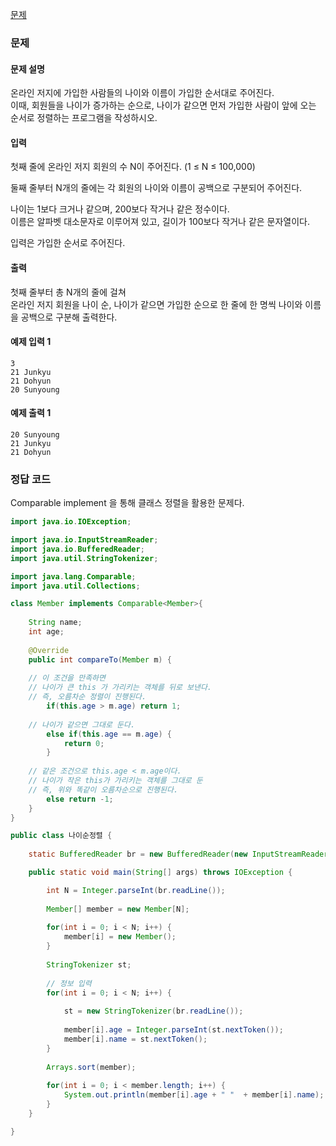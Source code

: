 [문제](https://www.acmicpc.net/problem/10814)

### 문제

#### 문제 설명 
온라인 저지에 가입한 사람들의 나이와 이름이 가입한 순서대로 주어진다.  
이때, 회원들을 나이가 증가하는 순으로, 나이가 같으면 먼저 가입한 사람이 앞에 오는 순서로 정렬하는 프로그램을 작성하시오.

#### 입력 
첫째 줄에 온라인 저지 회원의 수 N이 주어진다. (1 ≤ N ≤ 100,000)

둘째 줄부터 N개의 줄에는 각 회원의 나이와 이름이 공백으로 구분되어 주어진다.  

나이는 1보다 크거나 같으며, 200보다 작거나 같은 정수이다.  
이름은 알파벳 대소문자로 이루어져 있고, 길이가 100보다 작거나 같은 문자열이다. 

입력은 가입한 순서로 주어진다.

#### 출력 

첫째 줄부터 총 N개의 줄에 걸쳐  
온라인 저지 회원을 나이 순, 나이가 같으면 가입한 순으로 한 줄에 한 명씩 나이와 이름을 공백으로 구분해 출력한다.

#### 예제 입력 1
``` 
3
21 Junkyu
21 Dohyun
20 Sunyoung
```

#### 예제 출력 1
```
20 Sunyoung
21 Junkyu
21 Dohyun
```


### 정답 코드 

Comparable implement 을 통해 클래스 정렬을 활용한 문제다.

``` java
import java.io.IOException;

import java.io.InputStreamReader;
import java.io.BufferedReader;
import java.util.StringTokenizer;

import java.lang.Comparable;
import java.util.Collections;

class Member implements Comparable<Member>{
	
	String name;
	int age;
	
	@Override
	public int compareTo(Member m) {
		
    // 이 조건을 만족하면
    // 나이가 큰 this 가 가리키는 객체를 뒤로 보낸다.
    // 즉, 오름차순 정렬이 진행된다.
		if(this.age > m.age) return 1;
		
    // 나이가 같으면 그대로 둔다.
		else if(this.age == m.age) {
			return 0;
		}
    
    // 같은 조건으로 this.age < m.age이다.
    // 나이가 작은 this가 가리키는 객체를 그대로 둔
    // 즉, 위와 똑같이 오름차순으로 진행된다.
		else return -1;
	}
}

public class 나이순정렬 {
	
	static BufferedReader br = new BufferedReader(new InputStreamReader(System.in));

	public static void main(String[] args) throws IOException {

		int N = Integer.parseInt(br.readLine());
		
		Member[] member = new Member[N];
		
		for(int i = 0; i < N; i++) {
			member[i] = new Member();
		}
		
		StringTokenizer st;
		
		// 정보 입력 
		for(int i = 0; i < N; i++) {
			
			st = new StringTokenizer(br.readLine());
			
			member[i].age = Integer.parseInt(st.nextToken());
			member[i].name = st.nextToken();
		}
		
		Arrays.sort(member);
		
		for(int i = 0; i < member.length; i++) {
			System.out.println(member[i].age + " "  + member[i].name);
		}
	}

}
```




























